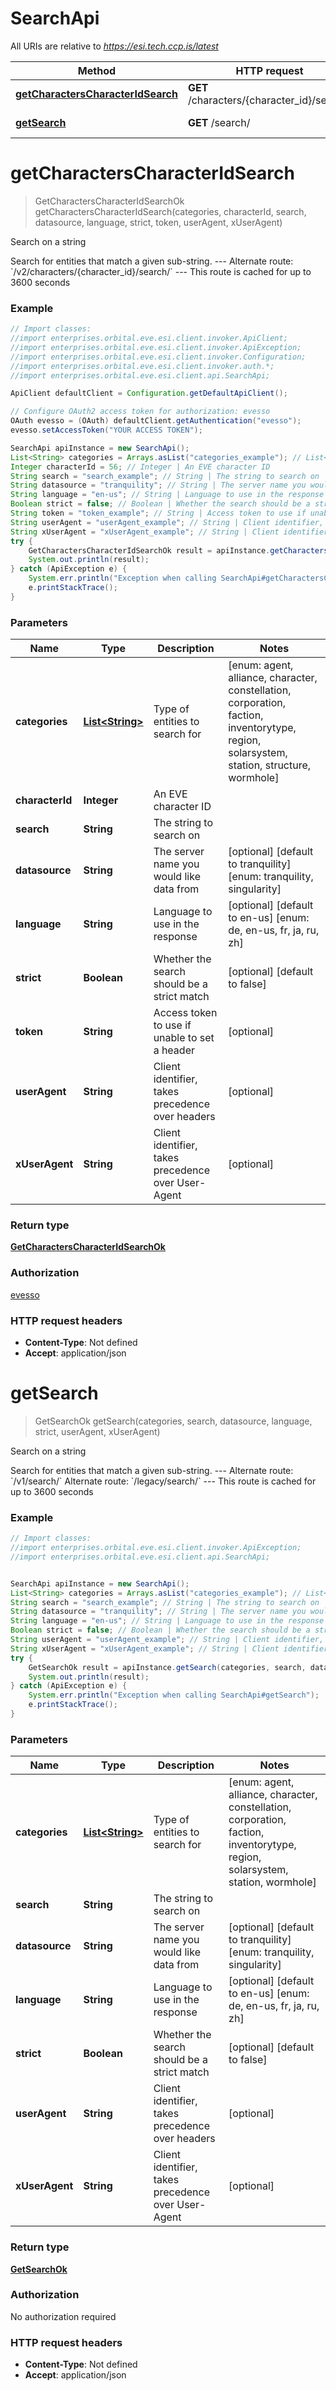 # SearchApi

All URIs are relative to *https://esi.tech.ccp.is/latest*

Method | HTTP request | Description
------------- | ------------- | -------------
[**getCharactersCharacterIdSearch**](SearchApi.md#getCharactersCharacterIdSearch) | **GET** /characters/{character_id}/search/ | Search on a string
[**getSearch**](SearchApi.md#getSearch) | **GET** /search/ | Search on a string


<a name="getCharactersCharacterIdSearch"></a>
# **getCharactersCharacterIdSearch**
> GetCharactersCharacterIdSearchOk getCharactersCharacterIdSearch(categories, characterId, search, datasource, language, strict, token, userAgent, xUserAgent)

Search on a string

Search for entities that match a given sub-string.  --- Alternate route: &#x60;/v2/characters/{character_id}/search/&#x60;  --- This route is cached for up to 3600 seconds

### Example
```java
// Import classes:
//import enterprises.orbital.eve.esi.client.invoker.ApiClient;
//import enterprises.orbital.eve.esi.client.invoker.ApiException;
//import enterprises.orbital.eve.esi.client.invoker.Configuration;
//import enterprises.orbital.eve.esi.client.invoker.auth.*;
//import enterprises.orbital.eve.esi.client.api.SearchApi;

ApiClient defaultClient = Configuration.getDefaultApiClient();

// Configure OAuth2 access token for authorization: evesso
OAuth evesso = (OAuth) defaultClient.getAuthentication("evesso");
evesso.setAccessToken("YOUR ACCESS TOKEN");

SearchApi apiInstance = new SearchApi();
List<String> categories = Arrays.asList("categories_example"); // List<String> | Type of entities to search for
Integer characterId = 56; // Integer | An EVE character ID
String search = "search_example"; // String | The string to search on
String datasource = "tranquility"; // String | The server name you would like data from
String language = "en-us"; // String | Language to use in the response
Boolean strict = false; // Boolean | Whether the search should be a strict match
String token = "token_example"; // String | Access token to use if unable to set a header
String userAgent = "userAgent_example"; // String | Client identifier, takes precedence over headers
String xUserAgent = "xUserAgent_example"; // String | Client identifier, takes precedence over User-Agent
try {
    GetCharactersCharacterIdSearchOk result = apiInstance.getCharactersCharacterIdSearch(categories, characterId, search, datasource, language, strict, token, userAgent, xUserAgent);
    System.out.println(result);
} catch (ApiException e) {
    System.err.println("Exception when calling SearchApi#getCharactersCharacterIdSearch");
    e.printStackTrace();
}
```

### Parameters

Name | Type | Description  | Notes
------------- | ------------- | ------------- | -------------
 **categories** | [**List&lt;String&gt;**](String.md)| Type of entities to search for | [enum: agent, alliance, character, constellation, corporation, faction, inventorytype, region, solarsystem, station, structure, wormhole]
 **characterId** | **Integer**| An EVE character ID |
 **search** | **String**| The string to search on |
 **datasource** | **String**| The server name you would like data from | [optional] [default to tranquility] [enum: tranquility, singularity]
 **language** | **String**| Language to use in the response | [optional] [default to en-us] [enum: de, en-us, fr, ja, ru, zh]
 **strict** | **Boolean**| Whether the search should be a strict match | [optional] [default to false]
 **token** | **String**| Access token to use if unable to set a header | [optional]
 **userAgent** | **String**| Client identifier, takes precedence over headers | [optional]
 **xUserAgent** | **String**| Client identifier, takes precedence over User-Agent | [optional]

### Return type

[**GetCharactersCharacterIdSearchOk**](GetCharactersCharacterIdSearchOk.md)

### Authorization

[evesso](../README.md#evesso)

### HTTP request headers

 - **Content-Type**: Not defined
 - **Accept**: application/json

<a name="getSearch"></a>
# **getSearch**
> GetSearchOk getSearch(categories, search, datasource, language, strict, userAgent, xUserAgent)

Search on a string

Search for entities that match a given sub-string.  --- Alternate route: &#x60;/v1/search/&#x60;  Alternate route: &#x60;/legacy/search/&#x60;  --- This route is cached for up to 3600 seconds

### Example
```java
// Import classes:
//import enterprises.orbital.eve.esi.client.invoker.ApiException;
//import enterprises.orbital.eve.esi.client.api.SearchApi;


SearchApi apiInstance = new SearchApi();
List<String> categories = Arrays.asList("categories_example"); // List<String> | Type of entities to search for
String search = "search_example"; // String | The string to search on
String datasource = "tranquility"; // String | The server name you would like data from
String language = "en-us"; // String | Language to use in the response
Boolean strict = false; // Boolean | Whether the search should be a strict match
String userAgent = "userAgent_example"; // String | Client identifier, takes precedence over headers
String xUserAgent = "xUserAgent_example"; // String | Client identifier, takes precedence over User-Agent
try {
    GetSearchOk result = apiInstance.getSearch(categories, search, datasource, language, strict, userAgent, xUserAgent);
    System.out.println(result);
} catch (ApiException e) {
    System.err.println("Exception when calling SearchApi#getSearch");
    e.printStackTrace();
}
```

### Parameters

Name | Type | Description  | Notes
------------- | ------------- | ------------- | -------------
 **categories** | [**List&lt;String&gt;**](String.md)| Type of entities to search for | [enum: agent, alliance, character, constellation, corporation, faction, inventorytype, region, solarsystem, station, wormhole]
 **search** | **String**| The string to search on |
 **datasource** | **String**| The server name you would like data from | [optional] [default to tranquility] [enum: tranquility, singularity]
 **language** | **String**| Language to use in the response | [optional] [default to en-us] [enum: de, en-us, fr, ja, ru, zh]
 **strict** | **Boolean**| Whether the search should be a strict match | [optional] [default to false]
 **userAgent** | **String**| Client identifier, takes precedence over headers | [optional]
 **xUserAgent** | **String**| Client identifier, takes precedence over User-Agent | [optional]

### Return type

[**GetSearchOk**](GetSearchOk.md)

### Authorization

No authorization required

### HTTP request headers

 - **Content-Type**: Not defined
 - **Accept**: application/json

